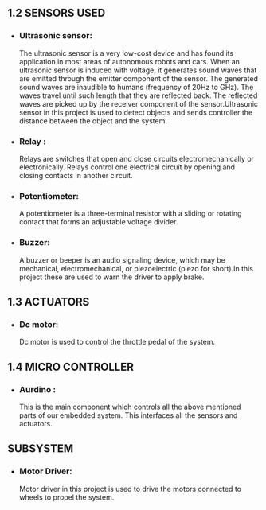 ## 1.2 SENSORS USED
- ### Ultrasonic sensor:
  The ultrasonic sensor is a very low-cost device and has found its application in most areas of autonomous robots and cars. When an ultrasonic sensor is induced with voltage, it generates sound waves that are emitted through the emitter component of the sensor. The generated sound waves are inaudible to humans (frequency of 20Hz to GHz). The waves travel until such length that they are reflected back. The reflected waves are picked up by the receiver component of the sensor.Ultrasonic sensor in this project is used to detect objects and sends controller the distance between the object and the system.
  
- ### Relay :
  Relays are switches that open and close circuits electromechanically or electronically. Relays control one electrical circuit by opening and closing contacts in another circuit. 

- ### Potentiometer: 
  A potentiometer is a three-terminal resistor with a sliding or rotating contact that forms an adjustable voltage divider.
  
- ### Buzzer:
  A buzzer or beeper is an audio signaling device, which may be mechanical, electromechanical, or piezoelectric (piezo for short).In this project these are used to warn the        driver to apply brake.
  
## 1.3 ACTUATORS

- ### Dc motor:
  Dc motor is used to control the throttle pedal of the system.

## 1.4 MICRO CONTROLLER
- ### Aurdino : 
  This is the main component which controls all the above mentioned parts of our embedded system. This interfaces all the sensors and actuators. 
 
## SUBSYSTEM
- ### Motor Driver:
  Motor driver in this project is used to drive the motors connected to wheels to propel the system.
